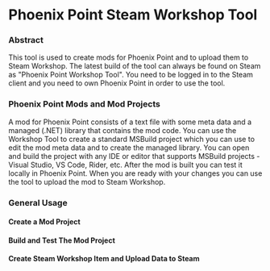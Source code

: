 # Phoenix Point Steam Workshop Tool
### Abstract
This tool is used to create mods for Phoenix Point and to upload them to Steam Workshop. The latest build of the tool can always be found on Steam as "Phoenix Point Workshop Tool". You need to be logged in to the Steam client and you need to own Phoenix Point in order to use the tool.

### Phoenix Point Mods and Mod Projects
A mod for Phoenix Point consists of a text file with some meta data and a managed (.NET) library that contains the mod code. You can use the Workshop Tool to create a standard MSBuild project which you can use to edit the mod meta data and to create the managed library. You can open and build the project with any IDE or editor that supports MSBuild projects - Visual Studio, VS Code, Rider, etc. After the mod is built you can test it locally in Phoenix Point. When you are ready with your changes you can use the tool to upload the mod to Steam Workshop.

### General Usage

#### Create a Mod Project
#### Build and Test The Mod Project
#### Create Steam Workshop Item and Upload Data to Steam
